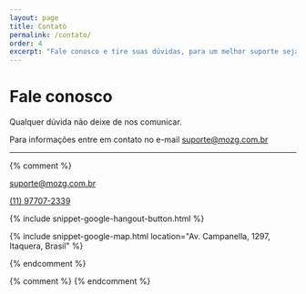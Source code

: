 ```yaml
---
layout: page
title: Contato
permalink: /contato/
order: 4
excerpt: "Fale conosco e tire suas dúvidas, para um melhor suporte seja o mais detalhista possível descrevendo sua necessidade ou ocorrência"
---
```


<div class="container bs-docs-container">
    <div class="row">
        <div role="main" class="">
            <div class="bs-docs-section">
                <h1 id="ancor-a-mozg" class="page-header"><a class="anchorjs-link " href="#ancor-a-mozg"></a>Fale conosco</h1>
                <p class="lead">Qualquer dúvida não deixe de nos comunicar.</p>
                <div class="alert alert-danger" role="alert">
  Para informações entre em contato no e-mail <a href="mailto:suporte@mozg.com.br" class="btn btn-primary">suporte@mozg.com.br</a>
</div>
            </div>
        </div>
    </div>
    <hr class="half-rule">

</div>
{% comment %}
<div class="cols-row featuredcontent-list" rs-no-results-filter="">

<a class="glue-filter-result card">
<div class="card-inner">
<p><a href="mailto:suporte@mozg.com.br">suporte@mozg.com.br</a></p>
<p><a href="tel:+5511977072339">(11) 97707-2339</a></p>
</div>
</a>

<a class="glue-filter-result card">
<div class="card-inner">
<p>
{% include snippet-google-hangout-button.html %}
</p>
</div>
</a>

</div>

{% include snippet-google-map.html location="Av. Campanella, 1297, Itaquera, Brasil" %}

{% endcomment %}

{% comment %}
{% endcomment %}
